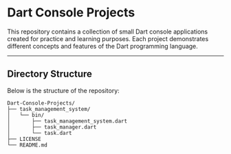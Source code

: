 # Dart Console Projects

This repository contains a collection of small Dart console applications created for practice and learning purposes. Each project demonstrates different concepts and features of the Dart programming language.

---

## **Directory Structure**

Below is the structure of the repository:

```plaintext
Dart-Console-Projects/
├── task_management_system/
│   └── bin/
│       ├── task_management_system.dart
│       ├── task_manager.dart
│   	└── task.dart
├── LICENSE
└── README.md

